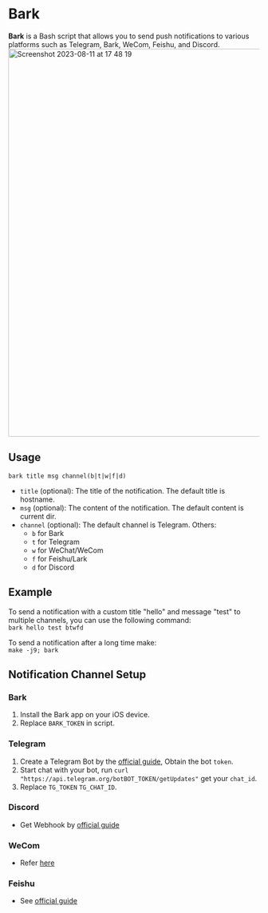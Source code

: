 # Bark
**Bark** is a Bash script that allows you to send push notifications to various platforms such as Telegram, Bark, WeCom, Feishu, and Discord.    
<img width="777" alt="Screenshot 2023-08-11 at 17 48 19" src="https://github.com/likaci/bark/assets/3407980/8077243f-79a0-477d-8b79-68f89e60a4db">


## Usage
`bark title msg channel(b|t|w|f|d)`

- `title` (optional): The title of the notification. The default title is hostname.
- `msg` (optional): The content of the notification. The default content is current dir.
- `channel` (optional): The default channel is Telegram. Others:
  - `b` for Bark
  - `t` for Telegram
  - `w` for WeChat/WeCom
  - `f` for Feishu/Lark
  - `d` for Discord

## Example
To send a notification with a custom title "hello" and message "test" to multiple channels, you can use the following command:   
`bark hello test btwfd`

To send a notification after a long time make:   
`make -j9; bark`

## Notification Channel Setup

### Bark
1. Install the Bark app on your iOS device.
2. Replace `BARK_TOKEN` in script.

### Telegram
1. Create a Telegram Bot by the [official guide](https://core.telegram.org/bots#botfather), Obtain the bot `token`.
2. Start chat with your bot, run `curl "https://api.telegram.org/botBOT_TOKEN/getUpdates"` get your `chat_id`.
3. Replace `TG_TOKEN` `TG_CHAT_ID`.

### Discord
* Get Webhook by [official guide](https://support.discord.com/hc/en-us/articles/228383668-Intro-to-Webhooks)

### WeCom
* Refer [here](http://lyallchan.github.io/2016/03/25/%E5%91%BD%E4%BB%A4%E8%A1%8C%E5%8F%91%E9%80%81%E6%B6%88%E6%81%AF%E5%88%B0%E5%BE%AE%E4%BF%A1%E4%BC%81%E4%B8%9A%E5%8F%B7/)

### Feishu
* See [official guide](https://open.feishu.cn/document/client-docs/bot-v3/add-custom-bot)
